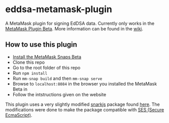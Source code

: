 # eddsa-metamask-plugin

A MetaMask plugin for signing EdDSA data. Currently only works in the [MetaMask Plugin Beta](https://github.com/MetaMask/metamask-snaps-beta). More information can be found in the [wiki](https://github.com/MetaMask/metamask-snaps-beta/wiki).

## How to use this plugin

- [Install the MetaMask Snaps Beta](https://github.com/MetaMask/metamask-snaps-beta/wiki/Getting-Started)
- Clone this repo
- Go to the root folder of this repo
- Run `npm install`
- Run `mm-snap build` and then `mm-snap serve`
- Browse to `localhost:8084` in the browser you installed the MetaMask Beta in
- Follow the intstructions given on the website

This plugin uses a very slightly modified [snarkjs](https://github.com/iden3/snarkjs) package found [here](https://github.com/Brechtpd/snarkjs). The modifications were done to make the package compatible with [SES (Secure EcmaScript)](https://github.com/Agoric/SES).